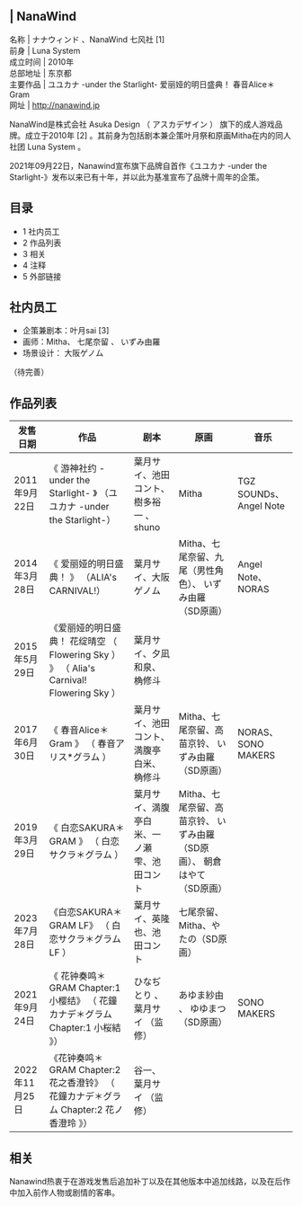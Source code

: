 |  NanaWind  
---  
名称  |  ナナウィンド  、NanaWind  七风社  [1]   
前身  |  Luna System   
成立时间  |  2010年   
总部地址  |  东京都   
主要作品  |  ユユカナ -under the Starlight-  爱丽娅的明日盛典！  春音Alice＊Gram   
网址  |  http://nanawind.jp   
  
NanaWind是株式会社  Asuka Design  （  アスカデザイン  ）  旗下的成人游戏品牌。成立于2010年  [2]
。其前身为包括剧本兼企策叶月祭和原画Mitha在内的同人社团  Luna System  。

2021年09月22日，Nanawind宣布旗下品牌自首作《ユユカナ -under the
Starlight-》发布以来已有十年，并以此为基准宣布了品牌十周年的企策。

##  目录

  * 1  社内员工 
  * 2  作品列表 
  * 3  相关 
  * 4  注释 
  * 5  外部链接 

##  社内员工

  * 企策兼剧本：叶月sai  [3] 
  * 画师：Mitha、  七尾奈留  、  いずみ由羅 
  * 场景设计：  大阪ゲノム 

（待完善）

##  作品列表

|  发售日期  |  作品  |  剧本  |  原画  |  音乐   
---|---|---|---|---  
2011年9月22日  |  《  游神社约 -under the Starlight-  》  （ユユカナ -under the Starlight-）  |  葉月サイ、池田コント、樹多裕一  、shuno  |  Mitha  |  TGZ SOUNDs、Angel Note   
2014年3月28日  |  《  爱丽娅的明日盛典！  》  （ALIA's CARNIVAL!）  |  葉月サイ、大阪ゲノム  |  Mitha、七尾奈留、九尾（男性角色）、  いずみ由羅  （SD原画）  |  Angel Note、NORAS   
2015年5月29日  |  《爱丽娅的明日盛典！  花绽晴空  （  Flowering Sky  ）  》  （  Alia's Carnival! Flowering Sky  ）  |  葉月サイ、夕凪和泉、桷修斗   
2017年6月30日  |  《  春音Alice＊Gram  》  （  春音アリス*グラム  ）  |  葉月サイ、池田コント、満腹亭白米、桷修斗  |  Mitha、七尾奈留、高苗京铃、  いずみ由羅  （SD原画）  |  NORAS、SONO MAKERS   
2019年3月29日  |  《  白恋SAKURA＊GRAM  》  （  白恋サクラ＊グラム  ）  |  葉月サイ、満腹亭白米、一ノ瀬雫、池田コント  |  Mitha、七尾奈留、高苗京铃、  いずみ由羅  （SD原画）、  朝倉はやて  （SD原画）   
2023年7月28日  |  《白恋SAKURA＊GRAM LF》  （  白恋サクラ＊グラム LF  ）  |  葉月サイ、英隆也、池田コント  |  七尾奈留、Mitha、やたの（SD原画）   
2021年9月24日  |  《  花钟奏鸣＊GRAM  Chapter:1 小樱结》  （  花鐘カナデ＊グラム Chapter:1 小桜結  》）  |  ひなぢとり  、  葉月サイ  （监修）  |  あゆま紗由  、  ゆゆまつ  （SD原画）  |  SONO MAKERS   
2022年11月25日  |  《花钟奏鸣＊GRAM Chapter:2 花之香澄铃》  （  花鐘カナデ＊グラム Chapter:2 花ノ香澄玲  》）  |  谷一、  葉月サイ  （监修）   
  
##  相关

Nanawind热衷于在游戏发售后追加补丁以及在其他版本中追加线路，以及在后作中加入前作人物或剧情的客串。
